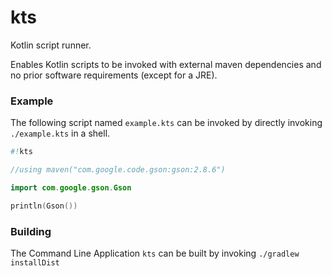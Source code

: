 # kts
Kotlin script runner.

Enables Kotlin scripts to be invoked with external maven dependencies and no prior software requirements (except for a JRE).

### Example

The following script named `example.kts` can be invoked by directly invoking `./example.kts` in a shell.

```kotlin
#!kts

//using maven("com.google.code.gson:gson:2.8.6")

import com.google.gson.Gson

println(Gson())

```

### Building

The Command Line Application `kts` can be built by invoking `./gradlew installDist`
